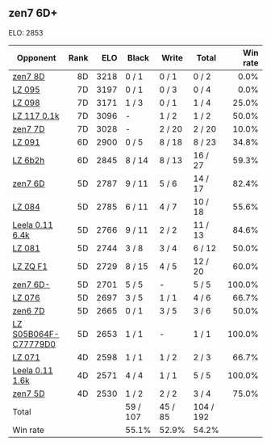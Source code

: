 ## zen7 6D+ ##

ELO: 2853

Opponent | Rank | ELO | Black | Write | Total | Win rate
---------|-----:|----:|-------|-------|-------|-------:
[zen7 8D](zen7%208D.md) | 8D | 3218 | 0 / 1 | 0 / 1 | 0 / 2 | 0.0%
[LZ 095](LZ%20095.md) | 7D | 3197 | 0 / 1 | 0 / 3 | 0 / 4 | 0.0%
[LZ 098](LZ%20098.md) | 7D | 3171 | 1 / 3 | 0 / 1 | 1 / 4 | 25.0%
[LZ 117 0.1k](LZ%20117%200.1k.md) | 7D | 3096 | - | 1 / 2 | 1 / 2 | 50.0%
[zen7 7D](zen7%207D.md) | 7D | 3028 | - | 2 / 20 | 2 / 20 | 10.0%
[LZ 091](LZ%20091.md) | 6D | 2900 | 0 / 5 | 8 / 18 | 8 / 23 | 34.8%
[LZ 6b2h](LZ%206b2h.md) | 6D | 2845 | 8 / 14 | 8 / 13 | 16 / 27 | 59.3%
[zen7 6D](zen7%206D.md) | 5D | 2787 | 9 / 11 | 5 / 6 | 14 / 17 | 82.4%
[LZ 084](LZ%20084.md) | 5D | 2785 | 6 / 11 | 4 / 7 | 10 / 18 | 55.6%
[Leela 0.11 6.4k](Leela%200.11%206.4k.md) | 5D | 2766 | 9 / 11 | 2 / 2 | 11 / 13 | 84.6%
[LZ 081](LZ%20081.md) | 5D | 2744 | 3 / 8 | 3 / 4 | 6 / 12 | 50.0%
[LZ ZQ F1](LZ%20ZQ%20F1.md) | 5D | 2729 | 8 / 15 | 4 / 5 | 12 / 20 | 60.0%
[zen7 6D-](zen7%206D-.md) | 5D | 2701 | 5 / 5 | - | 5 / 5 | 100.0%
[LZ 076](LZ%20076.md) | 5D | 2697 | 3 / 5 | 1 / 1 | 4 / 6 | 66.7%
[zen6 7D](zen6%207D.md) | 5D | 2665 | 0 / 1 | 3 / 5 | 3 / 6 | 50.0%
[LZ S05B064F-C77779D0](LZ%20S05B064F-C77779D0.md) | 5D | 2653 | 1 / 1 | - | 1 / 1 | 100.0%
[LZ 071](LZ%20071.md) | 4D | 2598 | 1 / 1 | 1 / 2 | 2 / 3 | 66.7%
[Leela 0.11 1.6k](Leela%200.11%201.6k.md) | 4D | 2571 | 4 / 4 | 1 / 1 | 5 / 5 | 100.0%
[zen7 5D](zen7%205D.md) | 4D | 2530 | 1 / 2 | 2 / 2 | 3 / 4 | 75.0%
Total | | | 59 / 107 | 45 / 85 | 104 / 192 | 
Win rate| | | 55.1% | 52.9% | 54.2% | 
